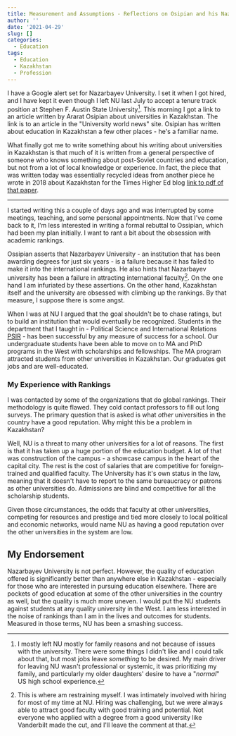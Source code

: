 ```yaml
---
title: Measurement and Assumptions - Reflections on Osipian and his Nazarbayev Obsession
author: ''
date: '2021-04-29'
slug: []
categories:
  - Education
tags:
  - Education
  - Kazakhstan
  - Profession
---
```


I have a Google alert set for Nazarbayev University. I set it when I got hired, and I have kept it even though I left NU last July to accept a tenure track position at Stephen F. Austin State University[^1]. This morning I got a link to an article written by Ararat Osipian about universities in Kazakhstan. The link is to an article in the "University world news" site. Osipian has written about education in Kazakhstan a few other places - he's a familiar name. 


What finally got me to write something about his writing about universities in Kazakhstan is that much of it is written from a general perspective of someone who knows something about post-Soviet countries and education, but not from a lot of local knowledge or experience. In fact, the piece that was written today was essentially recycled ideas from another piece he wrote in 2018 about Kazakhstan for the Times Higher Ed blog [link to pdf of that paper](<https://www.researchgate.net/publication/329206443_Osipian_Ararat_2018_Kazakhstan's_Struggle_to_Modernize_Inside_Higher_Education_The_World_View_November_26_2018>).

---

I started writing this a couple of days ago and was interrupted by some meetings, teaching, and some personal appointments. Now that I've come back to it, I'm less interested in writing a formal rebuttal to Ossipian, which had been my plan initially. I want to rant a bit about the obsession with academic rankings. 

Ossipian asserts that Nazarbayev University - an institution that has been awarding degrees for just six years - is a failure because  it has failed to make it into the international rankings. He also hints that Nazarbayev university has been a failure in attracting international faculty[^2]. On the one hand I am infuriated by these assertions. On the other hand, Kazakhstan itself and the university are obsessed with climbing up the rankings. By that measure, I suppose there is some angst.

When I was at NU I argued that the goal shouldn't be to chase ratings, but to build an institution that would eventually be recognized. Students in the department that I taught in - Political Science and International Relations [PSIR](https://ssh.nu.edu.kz/departments/department-of-political-science-and-international-relations/about/) - has been successful by any measure of success for a school. Our undergraduate students have been able to move on to MA and PhD programs in the West with scholarships and fellowships. The MA program attracted students from other universities in Kazakhstan. Our graduates get jobs and are well-educated.

### My Experience with Rankings

I was contacted by some of the organizations that do global rankings. Their methodology is quite flawed. They cold contact professors to fill out long surveys. The primary question that is asked is what *other* universities in the country  have a good reputation. Why might this be a problem in Kazakhstan?

Well, NU is a threat to many other universities for a lot of reasons. The first is that it has taken up a huge portion of the education budget. A lot of that was construction of the campus - a showcase campus in the heart of the capital city. The rest is the cost of salaries that are competitive for foreign-trained and qualified faculty. The University has it's own status in the law, meaning that it doesn't have to report to the same bureaucracy or patrons as other universities do. Admissions are blind and competitive for all the scholarship students. 

Given those circumstances, the odds that faculty at other universities, competing for resources and prestige and tied more closely to local political and economic networks, would name NU as having a good reputation over the other universities in the system are low. 

## My Endorsement

Nazarbayev University is not perfect. However, the quality of education offered is significantly better than anywhere else in Kazakhstan - especially for those who are interested in pursuing education elsewhere. There are pockets of good education at some of the other universities in the country as well, but the quality is much more uneven. I would put the NU students against students at any quality university in the West. I am less interested in the noise of rankings than I am in the lives and outcomes for students. Measured in those terms, NU has been a smashing success.


[^1]: I mostly left NU mostly for family reasons and not because of issues with the university. There were some things I didn't like and I could talk about that, but most jobs leave *something* to be desired. My main driver for leaving NU wasn't professional or systemic, it was prioritizing my family, and particularly my older daughters' desire to have a "*normal*" US high school experience.

[^2]: This is where am restraining myself. I was intimately involved with hiring for most of my time at NU. Hiring was challenging, but we were always able to attract good faculty with good training and potential. Not everyone who applied with a degree from a good university like Vanderbilt made the cut, and I'll leave the comment at that.

